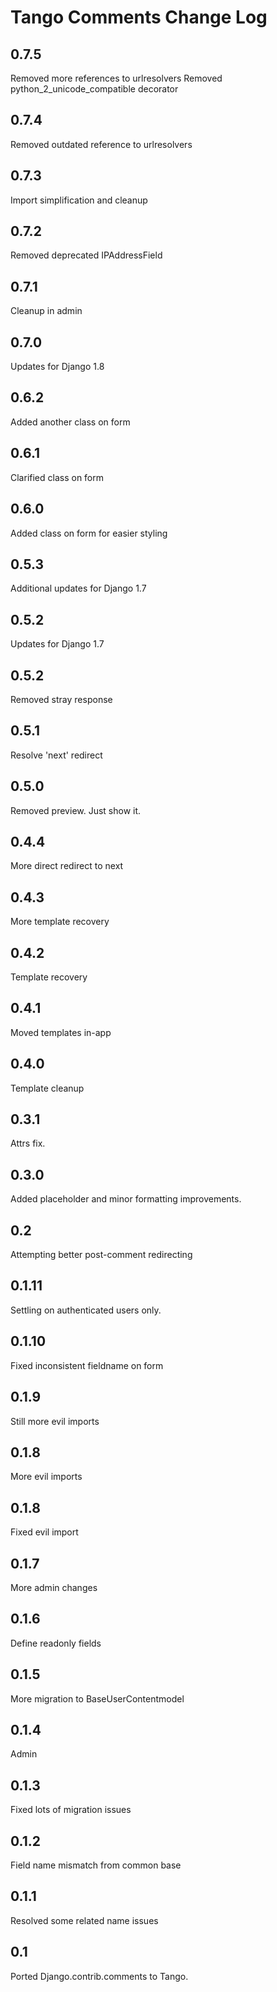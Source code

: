 # Tango Comments Change Log

## 0.7.5
Removed more references to urlresolvers
Removed python_2_unicode_compatible decorator

## 0.7.4
Removed outdated reference to urlresolvers

## 0.7.3
Import simplification and cleanup

## 0.7.2
Removed deprecated IPAddressField

## 0.7.1
Cleanup in admin

## 0.7.0
Updates for Django 1.8

## 0.6.2
Added another class on form

## 0.6.1
Clarified class on form

## 0.6.0
Added class on form for easier styling

## 0.5.3
Additional updates for Django 1.7

## 0.5.2
Updates for Django 1.7

## 0.5.2
Removed stray response

## 0.5.1
Resolve 'next' redirect

## 0.5.0
Removed preview. Just show it.

## 0.4.4
More direct redirect to next

## 0.4.3
More template recovery

## 0.4.2
Template recovery

## 0.4.1
Moved templates in-app

## 0.4.0
Template cleanup

## 0.3.1
Attrs fix.

## 0.3.0
Added placeholder and minor formatting improvements.

## 0.2
Attempting better post-comment redirecting

## 0.1.11
Settling on authenticated users only.

## 0.1.10
Fixed inconsistent fieldname on form

## 0.1.9
Still more evil imports

## 0.1.8
More evil imports

## 0.1.8
Fixed evil import

## 0.1.7
More admin changes

## 0.1.6
Define readonly fields

## 0.1.5
More migration to BaseUserContentmodel

## 0.1.4
Admin

## 0.1.3
Fixed lots of migration issues

## 0.1.2
Field name mismatch from common base

## 0.1.1
Resolved some related name issues

## 0.1
Ported Django.contrib.comments to Tango.
